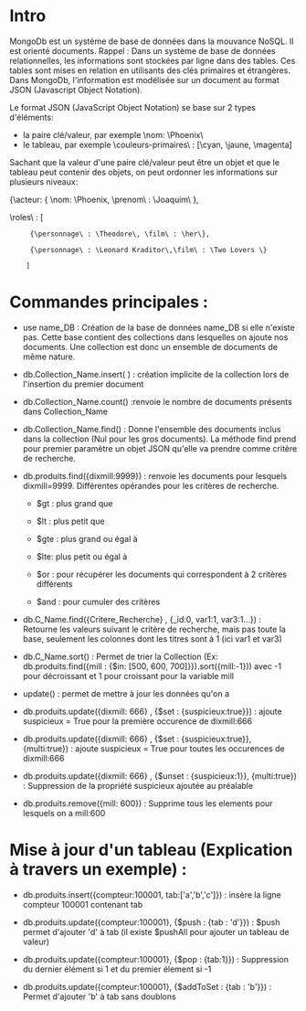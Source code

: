# Intro

MongoDb est un système de base de données dans la mouvance NoSQL. Il est orienté documents. 
Rappel : Dans un système de base de données relationnelles, les informations sont stockées par ligne dans des tables. Ces tables sont mises en relation en utilisants des clés primaires et étrangères. Dans MongoDb, l'information est modélisée sur un document au format JSON (Javascript Object Notation).

Le format JSON (JavaScript Object Notation) se base sur 2 types d'éléments:
- la paire clé/valeur, par exemple \nom\: \Phoenix\
- le tableau, par exemple \couleurs-primaires\ : [\cyan\, \jaune\, \magenta\]

Sachant que la valeur d'une paire clé/valeur peut être un objet et que le tableau peut contenir des objets, on peut ordonner les informations sur plusieurs niveaux:

{\acteur\: { \nom\: \Phoenix\, \prenom\ : \Joaquim\ },

\roles\ : [ 

         {\personnage\ : \Theodore\, \film\ : \her\}, 
         
         {\personnage\ : \Leonard Kraditor\,\film\ : \Two Lovers \} 
         
        ] 
                

# Commandes principales : 
- use name_DB : Création de la base de données name_DB si elle n'existe pas. Cette base contient des collections dans lesquelles on ajoute nos documents. Une collection est donc un ensemble de documents de même nature. 
- db.Collection_Name.insert( <document> ) : création implicite de la collection lors de l'insertion du premier document
- db.Collection_Name.count() :renvoie le nombre de documents présents dans Collection_Name
- db.Collection_Name.find() : Donne l'ensemble des documents inclus dans la collection (Nul pour les gros documents). La méthode find prend pour premier paramètre un objet JSON qu'elle va prendre comme critère de recherche.
- db.produits.find({dixmill:9999}) : renvoie les documents pour lesquels dixmill=9999. Différentes opérandes pour les critères de recherche.
    - $gt : plus grand que
    
    - $lt : plus petit que

    - $gte : plus grand ou égal à
    
    - $lte: plus petit ou égal à
    
    - $or : pour récupérer les documents qui correspondent à 2 critères différents
    
    - $and : pour cumuler des critères

- db.C_Name.find({Critere_Recherche} , {_id:0, var1:1, var3:1...}) : Retourne les valeurs suivant le critère de recherche, mais pas toute la base, seulement les colonnes dont les titres sont à 1 (ici var1 et var3)
- db.C_Name.sort() : Permet de trier la Collection 
(Ex: db.produits.find({mill : {$in: [500, 600, 700]}}).sort({mill:-1})) avec -1 pour décroissant et 1 pour croissant pour la variable mill 

- update() : permet de mettre à jour les données qu'on a 
 - db.produits.update({dixmill: 666} , {$set : {suspicieux:true}}) : ajoute suspicieux = True pour la première occurence de dixmill:666
 
 - db.produits.update({dixmill: 666} , {$set : {suspicieux:true}}, {multi:true}) : ajoute suspicieux = True pour toutes les occurences de dixmill:666
 
 - db.produits.update({dixmill: 666} , {$unset : {suspicieux:1}}, {multi:true}) : Suppression de la propriété suspicieux ajoutée au préalable
 
- db.produits.remove({mill: 600}) : Supprime tous les elements pour lesquels on a mill:600

# Mise à jour d'un tableau (Explication à travers un exemple) : 
- db.produits.insert({compteur:100001, tab:['a','b','c']}) : insère la ligne compteur 100001 contenant tab

- db.produits.update({compteur:100001}, {$push : {tab : 'd'}}) : $push permet d'ajouter 'd' à tab (il existe $pushAll pour ajouter un tableau de valeur)

- db.produits.update({compteur:100001}, {$pop : {tab:1}}) : Suppression du dernier élément si 1 et du premier élement si -1

- db.produits.update({compteur:100001}, {$addToSet : {tab : 'b'}}) : Permet d'ajouter 'b' à tab sans doublons
